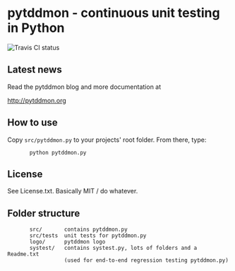pytddmon - continuous unit testing in Python
============================================
![Travis CI status](https://api.travis-ci.org/objarni/pytddmon.png)

Latest news
-----------
Read the pytddmon blog and more documentation at

http://pytddmon.org


How to use
----------
Copy `src/pytddmon.py` to your projects' root folder. From there, type:

           python pytddmon.py


License
-------
See License.txt. Basically MIT / do whatever.


Folder structure
----------------
           src/       contains pytddmon.py
           src/tests  unit tests for pytddmon.py
           logo/      pytddmon logo
           systest/   contains systest.py, lots of folders and a Readme.txt
                      (used for end-to-end regression testing pytddmon.py)

